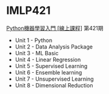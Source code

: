 # IMLP421
[Python機器學習入門 [線上課程]](https://train.csie.ntu.edu.tw/train/course.php?id=4470) 第421期
- Unit 1 - Python
- Unit 2 - Data Analysis Package
- Unit 3 - ML Basic
- Unit 4 - Linear Regression
- Unit 5 - Supervised Learning
- Unit 6 - Ensemble learning
- Unit 7 - Unsupervised Learning
- Unit 8 - Dimensional Reduction